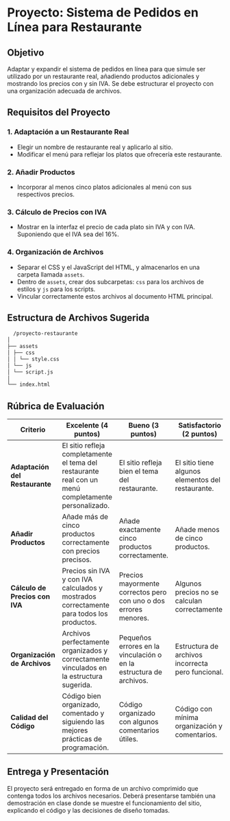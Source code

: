 # Proyecto: Sistema de Pedidos en Línea para Restaurante

## Objetivo
Adaptar y expandir el sistema de pedidos en línea para que simule ser utilizado por un restaurante real, añadiendo productos adicionales y mostrando los precios con y sin IVA. Se debe estructurar el proyecto con una organización adecuada de archivos.

## Requisitos del Proyecto

### 1. Adaptación a un Restaurante Real
- Elegir un nombre de restaurante real y aplicarlo al sitio.
- Modificar el menú para reflejar los platos que ofrecería este restaurante.

### 2. Añadir Productos
- Incorporar al menos cinco platos adicionales al menú con sus respectivos precios.

### 3. Cálculo de Precios con IVA
- Mostrar en la interfaz el precio de cada plato sin IVA y con IVA. Suponiendo que el IVA sea del 16%.

### 4. Organización de Archivos
- Separar el CSS y el JavaScript del HTML, y almacenarlos en una carpeta llamada `assets`.
- Dentro de `assets`, crear dos subcarpetas: `css` para los archivos de estilos y `js` para los scripts.
- Vincular correctamente estos archivos al documento HTML principal.

## Estructura de Archivos Sugerida

```bash
  /proyecto-restaurante
│
├── assets
│ ├── css
│ │ └── style.css
│ └── js
│ └── script.js
│
└── index.html
```




## Rúbrica de Evaluación

| Criterio                       | Excelente (4 puntos)                                                                                     | Bueno (3 puntos)                                            | Satisfactorio (2 puntos)                           | Insuficiente (1 punto)                          |
|--------------------------------|----------------------------------------------------------------------------------------------------------|-------------------------------------------------------------|---------------------------------------------------|-------------------------------------------------|
| **Adaptación del Restaurante** | El sitio refleja completamente el tema del restaurante real con un menú completamente personalizado.     | El sitio refleja bien el tema del restaurante.              | El sitio tiene algunos elementos del restaurante. | El sitio no refleja adecuadamente el restaurante. |
| **Añadir Productos**           | Añade más de cinco productos correctamente con precios precisos.                                         | Añade exactamente cinco productos correctamente.            | Añade menos de cinco productos.                   | No añade productos adicionales correctamente.   |
| **Cálculo de Precios con IVA** | Precios sin IVA y con IVA calculados y mostrados correctamente para todos los productos.                  | Precios mayormente correctos pero con uno o dos errores menores. | Algunos precios no se calculan correctamente.    | Falla al mostrar o calcular precios con IVA.    |
| **Organización de Archivos**   | Archivos perfectamente organizados y correctamente vinculados en la estructura sugerida.                  | Pequeños errores en la vinculación o en la estructura de archivos. | Estructura de archivos incorrecta pero funcional. | Estructura de archivos desorganizada o incorrecta. |
| **Calidad del Código**         | Código bien organizado, comentado y siguiendo las mejores prácticas de programación.                      | Código organizado con algunos comentarios útiles.           | Código con mínima organización y comentarios.    | Código desorganizado y sin comentarios.         |

## Entrega y Presentación
El proyecto será entregado en forma de un archivo comprimido que contenga todos los archivos necesarios. Deberá presentarse también una demostración en clase donde se muestre el funcionamiento del sitio, explicando el código y las decisiones de diseño tomadas.
